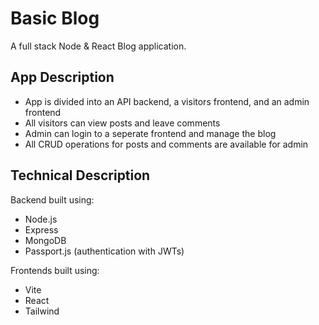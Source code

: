# Basic Blog

A full stack Node & React Blog application.

## App Description

- App is divided into an API backend, a visitors frontend, and an admin frontend
- All visitors can view posts and leave comments
- Admin can login to a seperate frontend and manage the blog
- All CRUD operations for posts and comments are available for admin

## Technical Description

Backend built using:

- Node.js
- Express
- MongoDB
- Passport.js (authentication with JWTs)

Frontends built using:

- Vite
- React
- Tailwind
